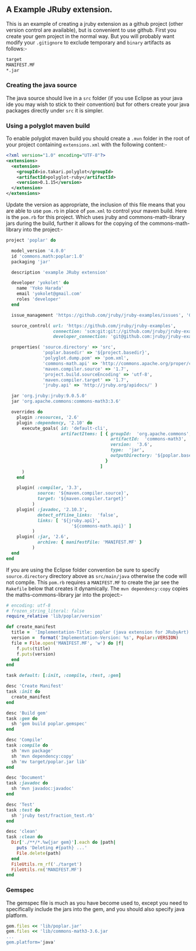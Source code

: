 ## A Example JRuby extension. 

This is an example of creating a jruby extension as a github project (other version control are available), but is convenient to use github. First you create your gem project in the normal way. But you will probably want modify your `.gitignore` to exclude temporary and `binary` artifacts as follows:-

```bash
target
MANIFEST.MF
*.jar
```
### Creating the java source

The java source should live in a `src` folder (if you use Eclipse as your java ide you may wish to stick to their convention) but for others create your java packages directly under `src` it is simpler.

### Using a polyglot maven build

To enable polyglot maven build you should create a `.mvn` folder in the root of your project containing `extensions.xml` with the following content:-
```xml
<?xml version="1.0" encoding="UTF-8"?>
<extensions>
  <extension>
    <groupId>io.takari.polyglot</groupId>
    <artifactId>polyglot-ruby</artifactId>
    <version>0.1.15</version>
  </extension>
</extensions>
```
Update the version as appropriate, the inclusion of this file means that you are able to use `pom.rb` in place of `pom.xml` to control your maven build. Here is the `pom.rb` for this project. Which uses jruby and commons-math-library jars during the build, further it allows for the copying of the commons-math-library into the project:-

```ruby
project 'poplar' do

  model_version '4.0.0'
  id 'commons.math:poplar:1.0'
  packaging 'jar'

  description 'example JRuby extension'

  developer 'yokolet' do
    name 'Yoko Harada'
    email 'yokolet@gmail.com'
    roles 'developer'
  end

  issue_management 'https://github.com/jruby/jruby-examples/issues', 'Github'

  source_control( url: 'https://github.com/jruby/jruby-examples',
                  connection: 'scm:git:git://github.com/jruby/jruby-examples.git',
                  developer_connection: 'git@github.com:jruby/jruby-examples.git' )

  properties( 'source.directory' => 'src',
              'poplar.basedir' => '${project.basedir}',
              'polyglot.dump.pom' => 'pom.xml',
              'commons-math.api' => 'http://commons.apache.org/proper/commons-math/javadocs/api-3.6/',
              'maven.compiler.source' => '1.7',
              'project.build.sourceEncoding' => 'utf-8',
              'maven.compiler.target' => '1.7',
              'jruby.api' => 'http://jruby.org/apidocs/' )

  jar 'org.jruby:jruby:9.0.5.0'
  jar 'org.apache.commons:commons-math3:3.6'

  overrides do
    plugin :resources, '2.6'
    plugin :dependency, '2.10' do
      execute_goals( id: 'default-cli',
                     artifactItems: [ { groupId:  'org.apache.commons',
                                        artifactId:  'commons-math3',
                                        version:  '3.6',
                                        type:  'jar',
                                        outputDirectory: '${poplar.basedir}/lib'
                                      }
                                    ]
      )
    end

    plugin( :compiler, '3.3',
            source: '${maven.compiler.source}',
            target: '${maven.compiler.target}'
          )
    plugin( :javadoc, '2.10.3',
            detect_offline_links:  'false',
            links: [ '${jruby.api}',
                         '${commons-math.api}' ]
          )
    plugin( :jar, '2.6',
            archive: { manifestFile: 'MANIFEST.MF' }
          )
  end
end
```
If you are using the Eclipse folder convention be sure to specify `source.directory` directory above as `src/main/java` otherwise the code will not compile. This `pom.rb` requires a `MANIFEST.MF` to create the jar see the `Rakefile` below that creates it dynamically. The `mvn dependency:copy` copies the maths-commons-library jar into the project:-
```ruby
# encoding: utf-8
# frozen_string_literal: false
require_relative 'lib/poplar/version'

def create_manifest
  title =  'Implementation-Title: poplar (java extension for JRubyArt)    '        
  version =  format('Implementation-Version: %s', Poplar::VERSION)
  file = File.open('MANIFEST.MF', 'w') do |f|
    f.puts(title)
    f.puts(version)
  end
end

task default: [:init, :compile, :test, :gem]

desc 'Create Manifest'
task :init do
  create_manifest
end

desc 'Build gem'
task :gem do
  sh 'gem build poplar.gemspec' 
end

desc 'Compile'
task :compile do
  sh 'mvn package'
  sh 'mvn dependency:copy'
  sh 'mv target/poplar.jar lib'
end

desc 'Document'
task :javadoc do
  sh 'mvn javadoc:javadoc'
end

desc 'Test'
task :test do
  sh 'jruby test/fraction_test.rb'
end

desc 'clean'
task :clean do
  Dir['./**/*.%w{jar gem}'].each do |path|
    puts 'Deleting #{path} ...'
    File.delete(path)
  end
  FileUtils.rm_rf('./target')
  FileUtils.rm('MANIFEST.MF')
end
```
### Gemspec
The gemspec file is much as you have become used to, except you need to specifically include the jars into the gem, and you should also specify java platform.
```ruby
gem.files << 'lib/poplar.jar'
gem.files << 'lib/commons-math3-3.6.jar
...
gem.platform='java'
```
```
